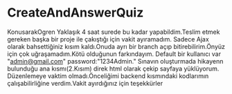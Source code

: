 # CreateAndAnswerQuiz
KonusarakOgren
Yaklaşık 4 saat surede bu kadar yapabildim.Teslim etmek gereken başka bir proje ile çakıştığı için vakit ayıramadım.
Sadece Ajax olarak bahsettiğiniz kısım kaldı.Onuda ayrı bir branch açıp bitirebilirim.Önyüz için çok uğraşamadım.Kötü olduğunun farkındayım.
Default bir kullanıcı var "admin@gmail.com" password:"1234Admin." Sınavın oluşturmada hikayenn bulunduğu ana kısmı(2.Kısım) direk html olarak çekip sayfaya yüklüyorum.
Düzenlemeye vaktim olmadı.Önceliğimi backend kısmındaki kodlarımın çalışabilirliğine verdim.Vakit ayırdığınız için teşekkürler
